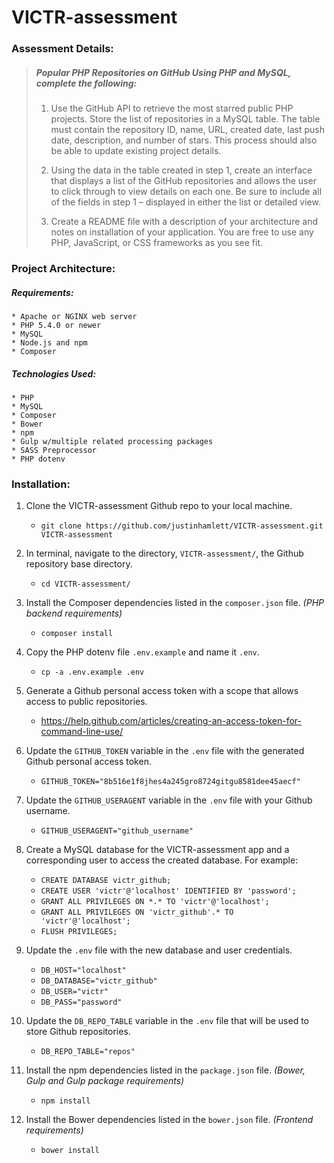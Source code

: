 # VICTR-assessment

### Assessment Details:

> ##### Popular PHP Repositories on GitHub Using PHP and MySQL, complete the following:
> 
>  1. Use the GitHub API to retrieve the most starred public PHP projects. Store the list of repositories in a MySQL table. The table must contain the repository ID, name, URL, created date, last push date, description, and number of stars. This process should also be able to update existing project details.
> 
>  2. Using the data in the table created in step 1, create an interface that displays a list of the GitHub repositories and allows the user to click through to view details on each one. Be sure to include all of the fields in step 1 – displayed in either the list or detailed view.
> 
>  3. Create a README file with a description of your architecture and notes on installation of your application. You are free to use any PHP, JavaScript, or CSS frameworks as you see fit.

### Project Architecture:

##### Requirements:
    * Apache or NGINX web server
    * PHP 5.4.0 or newer
    * MySQL
    * Node.js and npm
    * Composer

##### Technologies Used:
    * PHP
    * MySQL
    * Composer
    * Bower
    * npm
    * Gulp w/multiple related processing packages
    * SASS Preprocessor
    * PHP dotenv

### Installation:

1. Clone the VICTR-assessment Github repo to your local machine.

    * `git clone https://github.com/justinhamlett/VICTR-assessment.git VICTR-assessment`
    
2. In terminal, navigate to the directory, `VICTR-assessment/`, the Github repository base directory.

    * `cd VICTR-assessment/`
    
3. Install the Composer dependencies listed in the `composer.json` file. *(PHP backend requirements)*

	* `composer install`
    
4. Copy the PHP dotenv file `.env.example` and name it `.env`.

	* `cp -a .env.example .env`
    
5. Generate a Github personal access token with a scope that allows access to public repositories.
 
    * <https://help.github.com/articles/creating-an-access-token-for-command-line-use/>

6. Update the `GITHUB_TOKEN` variable in the `.env` file with the generated Github personal access token.

	* `GITHUB_TOKEN="8b516e1f8jhes4a245gro8724gitgu8581dee45aecf"`

7. Update the `GITHUB_USERAGENT` variable in the `.env` file with your Github username.

	* `GITHUB_USERAGENT="github_username"`

8. Create a MySQL database for the VICTR-assessment app and a corresponding user to access the created database. For example:

	* `CREATE DATABASE victr_github;`
	* `CREATE USER 'victr'@'localhost' IDENTIFIED BY 'password';`
	* `GRANT ALL PRIVILEGES ON *.* TO 'victr'@'localhost';`
	* `GRANT ALL PRIVILEGES ON 'victr_github'.* TO 'victr'@'localhost';`
	* `FLUSH PRIVILEGES;`
    
9. Update the `.env` file with the new database and user credentials.

	* `DB_HOST="localhost"`
	* `DB_DATABASE="victr_github"`
	* `DB_USER="victr"`
	* `DB_PASS="password"`

10. Update the `DB_REPO_TABLE` variable in the `.env` file that will be used to store Github repositories.

	* `DB_REPO_TABLE="repos"`

11. Install the npm dependencies listed in the `package.json` file. *(Bower, Gulp and Gulp package requirements)*

	* `npm install`

12. Install the Bower dependencies listed in the `bower.json` file. *(Frontend requirements)*

	* `bower install`


